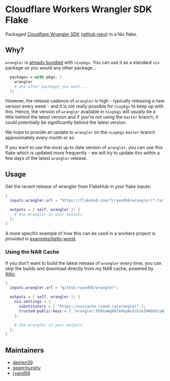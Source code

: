 # Cloudflare Workers Wrangler SDK Flake

Packaged [Cloudflare Wrangler SDK](https://developers.cloudflare.com/workers/wrangler/) ([github repo](https://github.com/cloudflare/workers-sdk)) in a Nix flake.

## Why?

`wrangler` is [already bundled](https://search.nixos.org/packages?channel=unstable&show=wrangler&from=0&size=50&sort=relevance&type=packages&query=wrangler) with `nixpkgs`. You can use it as a standard `nix` package
as you would any other package...

```nix
  packages = with pkgs; [
    wrangler
    # any other packages you want...
  ];
```

However, the release cadence of `wrangler` is high - typically releasing a new
version every week - and it is not really possible for `nixpkgs` to keep up
with this. Hence, the version of `wrangler` available in `nixpkgs` will usually 
be a little behind the latest version and if you're not using the `master` branch,
it could potentially be significantly behind the latest version.

We hope to provide an update to `wrangler` on the `nixpkgs` `master` branch
approximately every month or so.

If you want to use the most up to date version of `wrangler`, you can use this 
flake which is updated more frequently - we will try to update this within a 
few days of the latest `wrangler` release.

## Usage

Get the recent release of wrangler from FlakeHub in your flake inputs:

```nix
{
  inputs.wrangler.url = "https://flakehub.com/f/ryand56/wrangler/*.tar.gz";

  outputs = { self, wrangler }: {
    # Use wrangler in your outputs
  };
}
```

A more specific example of how this can be used in a workers project is 
provided in [examples/hello-world](examples/hello-world).

### Using the NAR Cache

If you don't want to build the latest release of `wrangler` every time, you can skip the builds and download directly from my NAR cache, powered by [Attic](https://github.com/zhaofengli/attic).

```nix
{
  inputs.wrangler.url = "github:ryand56/wrangler";

  outputs = { self, wrangler }: {
    nix.settings = {
      substituters = [ "https://narcache.ryand.ca/wrangler" ];
      trusted-public-keys = [ "wrangler:EPOtwWg86fX4kpNcdzGJeIHH6DbtyW/Q4U/C1MuUlHE=" ];
    };

    # Use wrangler in your outputs
  };
}
```

## Maintainers

- [dezren39](https://github.com/dezren39)
- [seanrmurphy](https://github.com/seanrmurphy)
- [ryand56](https://github.com/ryand56)
